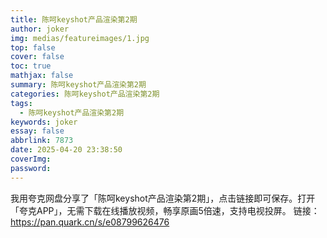 ```yaml
---
title: 陈呵keyshot产品渲染第2期
author: joker
img: medias/featureimages/1.jpg
top: false
cover: false
toc: true
mathjax: false
summary: 陈呵keyshot产品渲染第2期
categories: 陈呵keyshot产品渲染第2期
tags:
  - 陈呵keyshot产品渲染第2期
keywords: joker
essay: false
abbrlink: 7873
date: 2025-04-20 23:38:50
coverImg:
password:
---
```


我用夸克网盘分享了「陈呵keyshot产品渲染第2期」，点击链接即可保存。打开「夸克APP」，无需下载在线播放视频，畅享原画5倍速，支持电视投屏。
链接：https://pan.quark.cn/s/e08799626476
